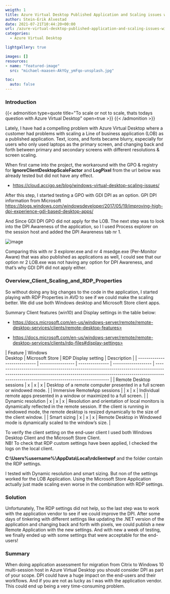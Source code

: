 ```yaml
---
weigth: 1
title: Azure Virtual Desktop Published Application and Scaling issues with DPI
author: Stein-Erik Alvestad
date: 2021-07-21T10:44:20+00:00
url: /azure-virtual-desktop-published-application-and-scaling-issues-with-dpi/
categories:
  - Azure Virtual Desktop

lightgallery: true

images: []
resources:
- name: "featured-image"
  src: "michael-maasen-AkYGy_ymFqo-unsplash.jpg"

toc:
  auto: false
---
```




### Introduction


{{< admonition type=quote title="To scale or not to scale, thats todays question with Azure Virtual Desktop" open=true >}}
{{< /admonition >}}
    



Lately, I have had a compelling problem with Azure Virtual Desktop where a customer had problems with scaling a Line of business application (LOB) as a published application. Text, icons, and fonts became blurry, especially for users who only used laptops as the primary screen, and changing back and forth between primary and secondary screens with different resolutions & screen scaling. 

When first came into the project, the workaround with the GPO & registry for **IgnoreClientDesktopScaleFactor** and **LogPixel** from the url below was already tested but did not have any effect.

* https://cloud.accigo.se/blog/windows-virtual-desktop-scaling-issues/

After this step, I started testing a GPO with GDI DPI as an option. GPI DPI information from Microsoft <https://blogs.windows.com/windowsdeveloper/2017/05/19/improving-high-dpi-experience-gdi-based-desktop-apps/>

And Since GDI DPI GPO did not apply for the LOB. The next step was to look into the DPI Awareness of the application, so I l used Process explorer on the session host and added the DPI Awareness tab nr 1.

![image](/wp-content/uploads/2021/07/image-5-1024x297.png)

Comparing this with nr 3 explorer.exe and nr 4 msedge.exe (Per-Monitor Aware) that was also published as applications as well, I could see that our option nr 2 LOB.exe was not having any option for DPI Awareness, and that&#8217;s why GDI DPI did not apply either. 

### Overview_Client_Scaling_and_RDP_Properties

So without doing any big changes to the code in the application, I started playing with RDP Properties in AVD to see if we could make the scaling better. We did use both Windows desktop and Microsoft Store client apps. 

Summary Client features (win10) and Display settings in the table below:  

* https://docs.microsoft.com/en-us/windows-server/remote/remote-desktop-services/clients/remote-desktop-features>

* https://docs.microsoft.com/en-us/windows-server/remote/remote-desktop-services/clients/rdp-files#display-settings><figure class="wp-block-table is-style-regular">

| Feature                      | Windows  
Desktop | Microsoft Store | RDP Display setting | Description                                                                                                                                                                                                         |
| ---------------------------- | ----------------- | --------------- | ------------------- | ------------------------------------------------------------------------------------------------------------------------------------------------------------------------------------------------------------------- |
| Remote Desktop sessions      | x                 | x               | x                   | Desktop of a remote computer presented in a full screen or windowed mode.                                                                                                                                           |
| Immersive RemoteApp sessions |                   | x               | x                   | Individual remote apps presented in a window or maximized to a full screen.                                                                                                                                         |
| Dynamic resolution           | x                 | x               | x                   | Resolution and orientation of local monitors is dynamically reflected in the remote session. If the client is running in windowed mode, the remote desktop is resized dynamically to the size of the client window. |
| Smart sizing                 | x                 | x               | x                   | Remote Desktop in Windowed mode is dynamically scaled to the window&#8217;s size.                                                                                                                                   |</figure> 

To verify the client setting on the end-user client I used both Windows Desktop Client and the Microsoft Store Client.  
NB! To check that RDP custom settings have been applied, I checked the logs on the local client.

**C:\Users\%username%\AppData\Local\rdclientwpf** and the folder contain the RDP settings.

I tested with Dynamic resolution and smart sizing. But non of the settings worked for the LOB Application. Using the Microsoft Store Application actually just made scaling even worse in the combination with RDP settings.  


### Solution

Unfortunately, The RDP settings did not help, so the last step was to work with the application vendor to see if we could improve the DPI. After some days of tinkering with different settings like updating the .NET version of the application and changing back and forth with pixels, we could publish a new Remote Application with the new settings. And with new a week of testing, we finally ended up with some settings that were acceptable for the end-users! 

### Summary

When doing application assessment for migration from Citrix to Windows 10 multi-session host in Azure Virtual Desktop you should consider DPI as part of your scope. DPI could have a huge impact on the end-users and their workflows. And if you are not as lucky as I was with the application vendor. This could end up being a very time-consuming problem.